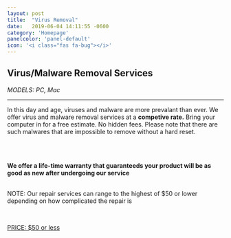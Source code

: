 ```yaml
---
layout: post
title:  "Virus Removal"
date:   2019-06-04 14:11:55 -0600
category: 'Homepage'
panelcolor: 'panel-default'
icon: '<i class="fas fa-bug"></i>'
---
```

<div class="jumbotron">
  <h2>Virus/Malware Removal Services</h2>
  <p class="lead"> <i> MODELS: PC, Mac</i></p>
  <hr class="my-4">
  <p> In this day and age, viruses and malware are more prevalant than ever. We offer virus and malware removal services at a <b> competive rate.</b> Bring your computer in for a free estimate. No hidden fees. Please note that there are such malwares that are impossible to remove without a hard reset.  

  <br> <br>
  
  <strong> We offer a life-time warranty that guaranteeds your product will be as good as new after undergoing our service</strong> <br> <br>

<p> NOTE: Our repair services can range to the highest of $50 or lower depending on how complicated the repair is </p>
<br>

</p>
  <p class="lead">
    <a class="btn btn-primary btn-lg" href="#" role="button">PRICE: $50 or less</a>
  </p>
</div>
